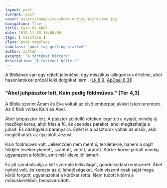 ```yaml
---
layout: post
current: post
cover: assets/images/seashore-during-nighttime.jpg
navigation: True
title: Kain és Ábel
date: 2019-11-18 10:00:00
tags: [ misztika ]
class: post-template
subclass: 'post tag-getting-started'
author: zoltan
excerpt: "A történet háttere"
description: "A történet háttere"
---
```

A Bibliának van egy rejtett jelentése, egy misztikus-allegorikus értelme, ahol hasonlatokkal próbál lelki dolgokat leírni. ([Lk 8,9](https://szentiras.hu/SZIT/Lk%208,9); [ApCsel 8,31](https://szentiras.hu/SZIT/ApCsel8,31))

<h3>"Ábel juhpásztor lett, Kain pedig földműves." (Ter 4,3)</h3>
A Biblia szerint Ádám és Éva voltak az első emberpár, akiket Isten teremtett. Az ő fiaik voltak Kain és Ábel.

Ábel juhpásztor lett. A pásztor zöldellő réteken legelteti a nyáját, mindig új mezőket keres, ahol friss a fű, és csendes patakot, ahol megitathatja a juhait. És odafigyel a bárányaira. Ezért is a pásztorok voltak az elsők, akik megláthatták az újszülött Jézust.

Kain földműves volt. Jellemzően nem ment új területekre, hanem a saját földjén tevékenykedett, szántott, vetett, aratott. Körbe-körbe járkált mindig ugyanazon a földön, amit már eleve jól ismert.

Ez jól szimbolizálja a két szereplő lelkivilágát, gondolkodási rendszerét. Ábel nyitott volt, és kereste az új lehetőségeket. Kain viszont csak saját maga körül forgott, ugyanazokat a köröket rótta. Nem tudott kitörni a mókuskerékből, becsavarodott.
